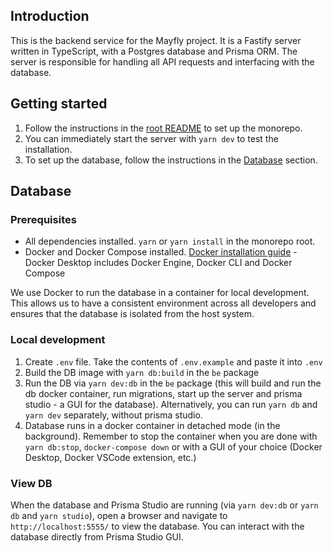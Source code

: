 ## Introduction

This is the backend service for the Mayfly project. It is a Fastify server written in TypeScript, with a Postgres database and Prisma ORM. The server is responsible for handling all API requests and interfacing with the database.

## Getting started

1. Follow the instructions in the [root README](../../README.md) to set up the monorepo.
2. You can immediately start the server with `yarn dev` to test the installation.
3. To set up the database, follow the instructions in the [Database](#Database) section.

## Database

### Prerequisites

-   All dependencies installed. `yarn` or `yarn install` in the monorepo root.
-   Docker and Docker Compose installed. [Docker installation guide](https://docs.docker.com/get-docker/) - Docker Desktop includes Docker Engine, Docker CLI and Docker Compose

We use Docker to run the database in a container for local development. This allows us to have a consistent environment across all developers and ensures that the database is isolated from the host system.

### Local development

1. Create `.env` file. Take the contents of `.env.example` and paste it into `.env`
2. Build the DB image with `yarn db:build` in the `be` package
3. Run the DB via `yarn dev:db` in the `be` package (this will build and run the db docker container, run migrations, start up the server and prisma studio - a GUI for the database). Alternatively, you can run `yarn db` and `yarn dev` separately, without prisma studio.
4. Database runs in a docker container in detached mode (in the background). Remember to stop the container when you are done with `yarn db:stop`, `docker-compose down` or with a GUI of your choice (Docker Desktop, Docker VSCode extension, etc.)

### View DB

When the database and Prisma Studio are running (via `yarn dev:db` or `yarn db` and `yarn studio`), open a browser and navigate to `http://localhost:5555/` to view the database. You can interact with the database directly from Prisma Studio GUI.

